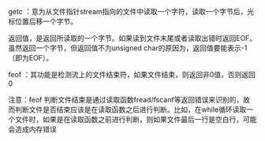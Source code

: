 getc ：意为从文件指针stream指向的文件中读取一个字符，读取一个字节后，光标位置后移一个字节。

返回值，是返回所读取的一个字节。如果读到文件末尾或者读取出错时返回EOF。虽然返回一个字节，但返回值不为unsigned char的原因为，返回值要能表示-1（即为EOF）。

feof ：其功能是检测流上的文件结束符，如果文件结束，则返回非0值，否则返回0

注意：feof 判断文件结束是通过读取函数fread/fscanf等返回错误来识别的，故而判断文件是否结束应该是在读取函数之后进行判断。比如，在while循环读取一个文件时，如果是在读取函数之前进行判断，则如果文件最后一行是空白行，可能会造成内存错误
